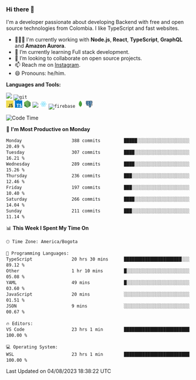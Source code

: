 ### Hi there 👋

I'm a developer passionate about developing Backend with free and open source technologies from Colombia. I like TypeScript and fast websites.

- 👨🏽‍💻 I'm currently working with **Node.js**, **React**, **TypeScript**, **GraphQL** and **Amazon Aurora**.
- 🌱 I’m currently learning Full stack development.
- 🚀 I’m looking to collaborate on open source projects.
- 📫   Reach me on [Instagram](https://instagram.com/nexckycort).
- 😄  Pronouns: he/him.

**Languages and Tools:**  

<code><img height="20"  src="https://upload.wikimedia.org/wikipedia/commons/2/2d/Visual_Studio_Code_1.18_icon.svg"></code>
<code><img src="https://www.vectorlogo.zone/logos/git-scm/git-scm-icon.svg" alt="git" height="20"/> </code>
<code><img height="20" src="https://raw.githubusercontent.com/github/explore/80688e429a7d4ef2fca1e82350fe8e3517d3494d/topics/javascript/javascript.png"></code>
<code><img height="20" src="https://raw.githubusercontent.com/github/explore/80688e429a7d4ef2fca1e82350fe8e3517d3494d/topics/typescript/typescript.png"></code>
<code><img height="20" src="https://raw.githubusercontent.com/github/explore/80688e429a7d4ef2fca1e82350fe8e3517d3494d/topics/nodejs/nodejs.png"></code>
<code><img height="20" src="https://deno.land/logo.svg"></code>
<code><img height="20" src="https://raw.githubusercontent.com/github/explore/80688e429a7d4ef2fca1e82350fe8e3517d3494d/topics/react/react.png"></code>
<code><img src="https://www.vectorlogo.zone/logos/firebase/firebase-icon.svg" alt="firebase"  height="20"/></code>
<code><img src="https://raw.githubusercontent.com/devicons/devicon/master/icons/mongodb/mongodb-original.svg"  height="20"/></code>
<code><img src="https://raw.githubusercontent.com/devicons/devicon/master/icons/postgresql/postgresql-original.svg" height="20"/></code>

<!--START_SECTION:waka-->
![Code Time](http://img.shields.io/badge/Code%20Time-3%2C423%20hrs%2056%20mins-blue)

📅 **I'm Most Productive on Monday** 

```text
Monday                   388 commits         █████░░░░░░░░░░░░░░░░░░░░   20.49 % 
Tuesday                  307 commits         ████░░░░░░░░░░░░░░░░░░░░░   16.21 % 
Wednesday                289 commits         ████░░░░░░░░░░░░░░░░░░░░░   15.26 % 
Thursday                 236 commits         ███░░░░░░░░░░░░░░░░░░░░░░   12.46 % 
Friday                   197 commits         ███░░░░░░░░░░░░░░░░░░░░░░   10.40 % 
Saturday                 266 commits         ████░░░░░░░░░░░░░░░░░░░░░   14.04 % 
Sunday                   211 commits         ███░░░░░░░░░░░░░░░░░░░░░░   11.14 % 
```


📊 **This Week I Spent My Time On** 

```text
🕑︎ Time Zone: America/Bogota

💬 Programming Languages: 
TypeScript               20 hrs 30 mins      ██████████████████████░░░   89.12 % 
Other                    1 hr 10 mins        █░░░░░░░░░░░░░░░░░░░░░░░░   05.08 % 
YAML                     49 mins             █░░░░░░░░░░░░░░░░░░░░░░░░   03.60 % 
JavaScript               20 mins             ░░░░░░░░░░░░░░░░░░░░░░░░░   01.51 % 
JSON                     9 mins              ░░░░░░░░░░░░░░░░░░░░░░░░░   00.67 % 

🔥 Editors: 
VS Code                  23 hrs 1 min        █████████████████████████   100.00 % 

💻 Operating System: 
WSL                      23 hrs 1 min        █████████████████████████   100.00 % 
```


 Last Updated on 04/08/2023 18:38:22 UTC
<!--END_SECTION:waka-->
